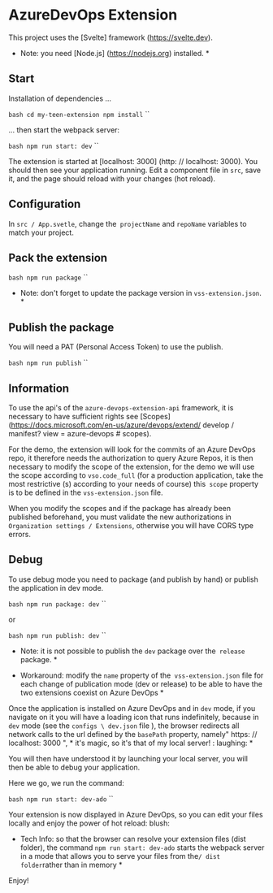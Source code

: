 # AzureDevOps Extension

This project uses the [Svelte] framework (https://svelte.dev).


* Note: you need [Node.js] (https://nodejs.org) installed. *


## Start

Installation of dependencies ...

`` bash
cd my-teen-extension
npm install
`` ``

... then start the webpack server:

`` bash
npm run start: dev
`` ``

The extension is started at [localhost: 3000] (http: // localhost: 3000). You should then see your application running. Edit a component file in `src`, save it, and the page should reload with your changes (hot reload).


## Configuration

In `src / App.svetle`, change the` projectName` and `repoName` variables to match your project.


## Pack the extension

`` bash
npm run package
`` ``

* Note: don't forget to update the package version in `vss-extension.json`. *

## Publish the package

You will need a PAT (Personal Access Token) to use the publish.


`` bash
npm run publish
`` ``

## Information

To use the api's of the `azure-devops-extension-api` framework, it is necessary to have sufficient rights see [Scopes] (https://docs.microsoft.com/en-us/azure/devops/extend/ develop / manifest? view = azure-devops # scopes).

For the demo, the extension will look for the commits of an Azure DevOps repo, it therefore needs the authorization to query Azure Repos, it is then necessary to modify the scope of the extension, for the demo we will use the scope according to `vso.code_full` (for a production application, take the most restrictive (s) according to your needs of course) this` scope` property is to be defined in the `vss-extension.json` file.

When you modify the scopes and if the package has already been published beforehand, you must validate the new authorizations in `Organization settings / Extensions`, otherwise you will have CORS type errors.


## Debug

To use debug mode you need to package (and publish by hand) or publish the application in dev mode.

`` bash
npm run package: dev
`` ``

or

`` bash
npm run publish: dev
`` ``

* Note: it is not possible to publish the `dev` package over the` release` package. *

* Workaround: modify the `name` property of the` vss-extension.json` file for each change of publication mode (dev or release) to be able to have the two extensions coexist on Azure DevOps *

Once the application is installed on Azure DevOps and in `dev` mode, if you navigate on it you will have a loading icon that runs indefinitely, because in` dev` mode (see the `configs \ dev.json` file ), the browser redirects all network calls to the url defined by the `basePath` property, namely" https: // localhost: 3000 ", * it's magic, so it's that of my local server! : laughing: *

You will then have understood it by launching your local server, you will then be able to debug your application.

Here we go, we run the command:

`` bash
npm run start: dev-ado
`` ``

Your extension is now displayed in Azure DevOps, so you can edit your files locally and enjoy the power of hot reload: blush:

* Tech Info: so that the browser can resolve your extension files (dist folder), the command `npm run start: dev-ado` starts the webpack server in a mode that allows you to serve your files from the` / dist folder `rather than in memory *


Enjoy!
